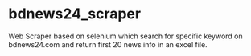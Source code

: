 # bdnews24_scraper
Web Scraper based on selenium which search for specific keyword on bdnews24.com and return first 20 news info in an excel file.
